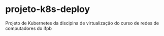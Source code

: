 # projeto-k8s-deploy
Projeto de Kubernetes da discipina de virtualização do curso de redes de computadores do ifpb
